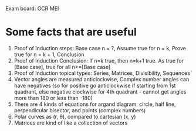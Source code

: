 Exam board: OCR MEI

# Some facts that are useful

1. Proof of Induction steps: Base case n = ?, Assume true for n = k, Prove true for n = k + 1, Conclusion
2. Proof of Induction Conclusion: If n=k true, then n=k+1 true. As true for [Base case], true for all n>=[Base case]
3. Proof of Induction topical types: Series, Matrices, Divisibility, Sequences
4. Vector angles are measured anticlockwise, Complex number angles can have negatives (so for positive go anticlockwise if starting from 1st quadrant, else negative clockwise for 4th quadrant - cannot get angles more than 180 or less than -180)
5. There are 4 kinds of equations for argand diagram: circle, half line, perpendicular bisector, and points (complex numbers)
6. Polar curves as (r, θ), compared to cartesian (x, y)
7. Matrices are kind of like a collection of vectors
